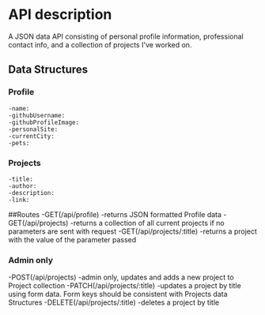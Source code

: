 # API description
 A JSON data API consisting of personal profile information, professional contact info, and a collection of projects I've worked on.
## Data Structures
  ### Profile
    -name:
    -githubUsername:
    -githubProfileImage:
    -personalSite:
    -currentCity:
    -pets:
  ### Projects
    -title:
    -author:
    -description:
    -link:
##Routes
  -GET(/api/profile)
    -returns JSON formatted Profile data
  -GET(/api/projects)
    -returns a collection of all current projects if no parameters are sent with request
  -GET(/api/projects/:title)
    -returns a project with the value of the parameter passed
  ### Admin only
  -POST(/api/projects)
    -admin only, updates and adds a new project to Project collection
  -PATCH(/api/projects/:title)
    -updates a project by title using form data. Form keys should be consistent with Projects data Structures
  -DELETE(/api/projects/:title)
    -deletes a project by title
